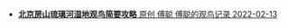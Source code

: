 - [**北京房山琉璃河湿地观鸟简要攻略** 原创 傅聪 傅聪的观鸟记录 2022-02-13](https://mp.weixin.qq.com/s/UmbGI9uqbR8j73H1QztLgw)
